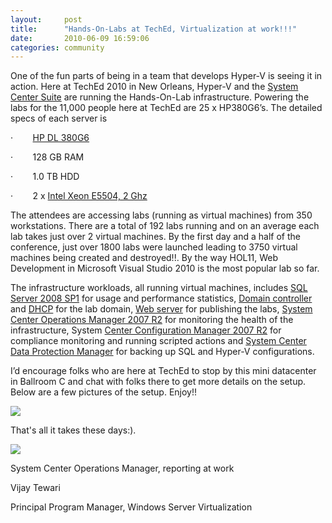 ```yaml
---
layout:     post
title:      "Hands-On-Labs at TechEd, Virtualization at work!!!"
date:       2010-06-09 16:59:06
categories: community
---
```

One of the fun parts of being in a team that develops Hyper-V is seeing it in action. Here at TechEd 2010 in New Orleans, Hyper-V and the [System Center Suite](http://www.microsoft.com/systemcenter/en/us/default.aspx) are running the Hands-On-Lab infrastructure. Powering the labs for the 11,000 people here at TechEd are 25 x HP380G6’s. The detailed specs of each server is

·        [HP DL 380G6](http://h10010.www1.hp.com/wwpc/us/en/sm/WF05a/15351-15351-3328412-241644-241475-3884082.html)

·        128 GB RAM

·        1.0 TB HDD

·        2 x [Intel Xeon E5504, 2 Ghz](http://ark.intel.com/Product.aspx?id=40711)

The attendees are accessing labs (running as virtual machines) from 350 workstations. There are a total of 192 labs running and on an average each lab takes just over 2 virtual machines. By the first day and a half of the conference, just over 1800 labs were launched leading to 3750 virtual machines being created and destroyed!!. By the way HOL11, Web Development in Microsoft Visual Studio 2010 is the most popular lab so far. 

The infrastructure workloads, all running virtual machines, includes [SQL Server 2008 SP1](http://www.microsoft.com/sqlserver/2008/en/us/default.aspx) for usage and performance statistics, [Domain controller](http://www.microsoft.com/windowsserver2008/en/us/ad-main.aspx) and [DHCP](http://technet.microsoft.com/en-us/library/cc896553\(WS.10\).aspx) for the lab domain, [Web server](http://www.microsoft.com/windowsserver2008/en/us/default.aspx) for publishing the labs, [System Center Operations Manager 2007 R2](http://technet.microsoft.com/en-us/systemcenter/om/dd239186.aspx) for monitoring the health of the infrastructure, System [Center Configuration Manager 2007 R2](http://technet.microsoft.com/en-us/systemcenter/cm/cc761485.aspx) for compliance monitoring and running scripted actions and [System Center Data Protection Manager](http://www.microsoft.com/systemcenter/en/us/data-protection-manager.aspx) for backing up SQL and Hyper-V configurations. 

I’d encourage folks who are here at TechEd to stop by this mini datacenter in Ballroom C and chat with folks there to get more details on the setup. Below are a few pictures of the setup. Enjoy!!

![](https://msdnshared.blob.core.windows.net/media/TNBlogsFS/prod.evol.blogs.technet.com/CommunityServer.Blogs.Components.WeblogFiles/00/00/00/50/45/6622.IMG_0391.JPG)

That's all it takes these days:). 

![](https://msdnshared.blob.core.windows.net/media/TNBlogsFS/prod.evol.blogs.technet.com/CommunityServer.Blogs.Components.WeblogFiles/00/00/00/50/45/0333.IMG_0380.JPG)

System Center Operations Manager, reporting at work

Vijay Tewari

Principal Program Manager, Windows Server Virtualization
